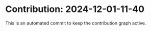 # Contribution: 2024-12-01-11-40
This is an automated commit to keep the contribution graph active.
